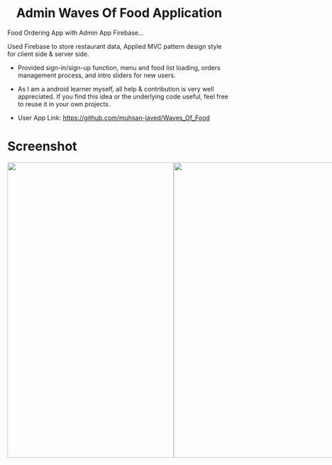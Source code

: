 <h1 align="center">
  Admin Waves Of Food Application
</h1>  

Food Ordering App with Admin App Firebase...

Used Firebase to store restaurant data, Applied MVC pattern design style for client side & server side.

- Provided sign-in/sign-up function, menu and food list loading, orders management process, and intro sliders for new users.

- As I am a android learner myself, all help & contribution is very well appreciated. If you find this idea or the underlying code useful, feel free to reuse it in your own projects.
 
- User App Link: https://github.com/muhsan-javed/Waves_Of_Food
    
# Screenshot 
  
<div style="display: flex; flex-direction: row;">
 <img src="https://github.com/muhsan-javed/Waves_Of_Food/assets/67718185/87ad0884-4c14-429f-b2cd-823fcf30b1b5" width="375" height="667">
 <img src="https://github.com/muhsan-javed/Waves_Of_Food/assets/67718185/b03f4ed9-560e-4a0a-99d2-2fbeaa3d5ad7" width="375" height="667">
 <img src="https://github.com/muhsan-javed/Waves_Of_Food/assets/67718185/10bdb2be-bb99-4135-8f35-1ebb7ff7f5cb" width="375" height="667">
 <img src="https://github.com/muhsan-javed/Waves_Of_Food/assets/67718185/3f59d30c-0ae5-4197-9405-94d2903313ab" width="375" height="667">
 
 <img src="https://github.com/muhsan-javed/Waves_Of_Food/assets/67718185/d3bbf012-5e15-40b1-9766-631043bf92d8" width="375" height="667">
 <img src="https://github.com/muhsan-javed/Waves_Of_Food/assets/67718185/27aadfe3-f52a-4fcb-8864-a9f8b293f648" width="375" height="667">
  <img src="https://github.com/muhsan-javed/Waves_Of_Food/assets/67718185/d4388565-bc2a-4dce-ac3e-fd1a3af9d3e4" width="375" height="667">

   <img src="https://github.com/muhsan-javed/Waves_Of_Food/assets/67718185/912758f2-2c55-4d4b-a4e8-ac410911dafa" width="375" height="667">
 <img src="https://github.com/muhsan-javed/Waves_Of_Food/assets/67718185/e854e034-5b0d-40f4-acd8-e40d09bdbe16" width="375" height="667">
  <img src="https://github.com/muhsan-javed/Waves_Of_Food/assets/67718185/9e719561-1ff2-4ab3-ae22-2af33385989d" width="375" height="667">
  
  <img src="https://github.com/muhsan-javed/Waves_Of_Food/assets/67718185/0d845ae4-796d-4b31-9ef1-bb9608a7245e" width="375" height="667">
</div>
